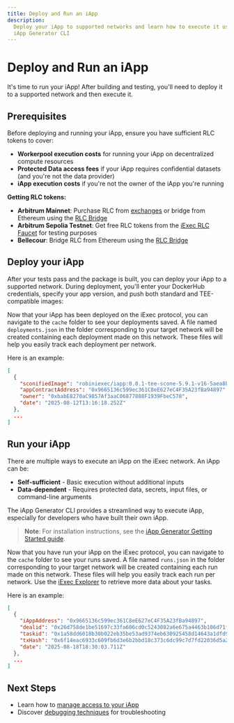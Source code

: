 ```yaml
---
title: Deploy and Run an iApp
description:
  Deploy your iApp to supported networks and learn how to execute it using the
  iApp Generator CLI
---
```


# Deploy and Run an iApp

It's time to run your iApp! After building and testing, you'll need to deploy it
to a supported network and then execute it.

## Prerequisites

Before deploying and running your iApp, ensure you have sufficient RLC tokens to
cover:

- **Workerpool execution costs** for running your iApp on decentralized compute
  resources
- **Protected Data access fees** if your iApp requires confidential datasets
  (and you're not the data provider)
- **iApp execution costs** if you're not the owner of the iApp you're running

**Getting RLC tokens:**

- **Arbitrum Mainnet**: Purchase RLC from [exchanges](/get-started/overview/rlc)
  or bridge from Ethereum using the
  [RLC Bridge](/get-started/tooling-and-explorers/bridge)
- **Arbitrum Sepolia Testnet**: Get free RLC tokens from the
  [iExec RLC Faucet](https://explorer.iex.ec/arbitrum-sepolia-testnet/faucet)
  for testing purposes
- **Bellecour**: Bridge RLC from Ethereum using the
  [RLC Bridge](/get-started/tooling-and-explorers/bridge)

## Deploy your iApp

After your tests pass and the package is built, you can deploy your iApp to a
supported network. During deployment, you'll enter your DockerHub credentials,
specify your app version, and push both standard and TEE-compatible images:

<template v-if="selectedChain === 42161">
  <CLIDemo
    initialCommand="iapp deploy --chain arbitrum-mainnet"
    asciiText="Deploy"
    :steps="arbitrumSteps"
    :completionStep="15"
    :completionMessage="'Deployment of your iApp completed successfully:'"
    :completionItems="arbitrumCompletionItems"
    :successMessage="'Run iapp run 0x1f80DCebc2EAAff0Db7156413C43B7e88D189923 to execute your iApp on an iExec TEE worker'"
    :autoRestart="true"
  />
</template>

<template v-else-if="selectedChain === 421614">
  <CLIDemo
    initialCommand="iapp deploy --chain arbitrum-sepolia-testnet"
    asciiText="Deploy"
    :steps="arbitrumSepoliaSteps"
    :completionStep="15"
    :completionMessage="'Deployment of your iApp completed successfully:'"
    :completionItems="arbitrumSepoliaCompletionItems"
    :successMessage="'Run iapp run 0x1f80DCebc2EAAff0Db7156413C43B7e88D189923 to execute your iApp on an iExec TEE worker'"
    :autoRestart="true"
  />
</template>

<template v-else>
  <CLIDemo
    initialCommand="iapp deploy"
    asciiText="Deploy"
    :steps="bellecourSteps"
    :completionStep="14"
    :completionMessage="'Deployment of your iApp completed successfully:'"
    :completionItems="bellecourCompletionItems"
    :successMessage="'Run iapp run 0x1f80DCebc2EAAff0Db7156413C43B7e88D189923 to execute your iApp on an iExec TEE worker'"
    :autoRestart="true"
  />
</template>

Now that your iApp has been deployed on the iExec protocol, you can navigate to
the `cache` folder to see your deployments saved. A file named
`deployments.json` in the folder corresponding to your target network will be
created containing each deployment made on this network. These files will help
you easily track each deployment per network.

Here is an example:

```json
[
  {
    "sconifiedImage": "robiniexec/iapp:0.0.1-tee-scone-5.9.1-v16-5aea8b4aa71d",
    "appContractAddress": "0x9665136c599ec361C8eE627eC4F35A23fBa94897",
    "owner": "0xbabE8270aC9857Af3aaC06877888F1939FbeC578",
    "date": "2025-08-12T13:16:18.252Z"
  },
  ...
]
```

## Run your iApp

There are multiple ways to execute an iApp on the iExec network. An iApp can be:

- **Self-sufficient** - Basic execution without additional inputs
- **Data-dependent** - Requires protected data, secrets, input files, or
  command-line arguments

The iApp Generator CLI provides a streamlined way to execute iApp, especially
for developers who have built their own iApp.

> **Note**: For installation instructions, see the
> [iApp Generator Getting Started guide](/references/iapp-generator/getting-started).

<template v-if="selectedChain === 42161">
  <CLIDemo
    initialCommand="iapp run 0x1f80DCebc2EAAff0Db7156413C43B7e88D189923 --chain arbitrum-mainnet"
    asciiText="Execute"
    :steps="arbitrumRunSteps"
    :completionStep="16"
    :completionMessage="'iApp execution completed successfully:'"
    :completionItems="arbitrumRunCompletionItems"
    :successMessage="'Your iApp has been executed successfully on an iExec TEE worker'"
    :autoRestart="true"
  />
</template>

<template v-else-if="selectedChain === 421614">
  <CLIDemo
    initialCommand="iapp run 0x1f80DCebc2EAAff0Db7156413C43B7e88D189923 --chain arbitrum-sepolia-testnet"
    asciiText="Execute"
    :steps="arbitrumSepoliaRunSteps"
    :completionStep="16"
    :completionMessage="'iApp execution completed successfully:'"
    :completionItems="arbitrumSepoliaRunCompletionItems"
    :successMessage="'Your iApp has been executed successfully on an iExec TEE worker'"
    :autoRestart="true"
  />
</template>

<template v-else>
  <CLIDemo
    initialCommand="iapp run 0x1f80DCebc2EAAff0Db7156413C43B7e88D189923"
    asciiText="Execute"
    :steps="bellecourRunSteps"
    :completionStep="14"
    :completionMessage="'iApp execution completed successfully:'"
    :completionItems="bellecourRunCompletionItems"
    :successMessage="'Your iApp has been executed successfully on an iExec TEE worker'"
    :autoRestart="true"
  />
</template>

Now that you have run your iApp on the iExec protocol, you can navigate to the
`cache` folder to see your runs saved. A file named `runs.json` in the folder
corresponding to your target network will be created containing each run made on
this network. These files will help you easily track each run per network. Use
the [iExec Explorer](/get-started/tooling-and-explorers/iexec-explorer) to
retrieve more data about your tasks.

Here is an example:

```json
[
  {
    "iAppAddress": "0x9665136c599ec361C8eE627eC4F35A23fBa94897",
    "dealid": "0x26d758de1be51697c33fa606cd0c5243082a6e675a4463b106d71fde2893280f",
    "taskid": "0x1a58dd6018b30b022eb35be53ad9374eb630925458d14643a1dfd9c686b964d8",
    "txHash": "0x6f14eac6933c609fb6d3e6b2bbd18c373c6dc99c7d7fd22036d5a20f847c5e42",
    "date": "2025-08-18T18:30:03.711Z"
  },
  ...
]
```

## Next Steps

- Learn how to [manage access to your iApp](/guides/build-iapp/manage-access)
- Discover [debugging techniques](/guides/build-iapp/debugging) for
  troubleshooting

<script setup>
import CLIDemo from '@/components/CLIDemo.vue';
import { computed } from 'vue';
import useUserStore from '@/stores/useUser.store';

const userStore = useUserStore();
const selectedChain = computed(() => userStore.getCurrentChainId());

const arbitrumSteps = [
  {
    showAt: 2,
    question: 'Using chain arbitrum-mainnet',
    answer: '',
    showTyping: false,
    isComplete: true
  },
  {
    showAt: 3,
    question: 'This method requires sending blockchain transactions, transaction fees will be applied. Would you like to continue?',
    answer: 'Yes',
    options: [
      { label: 'Yes', selected: true },
      { label: 'no', selected: false }
    ],
    highlighted: false,
    showTyping: false,
    isComplete: false
  },
  {
    showAt: 4,
    question: 'Using saved walletPrivateKey (from iapp.config.json)',
    answer: '',
    showTyping: false,
    isComplete: true
  },
  {
    showAt: 5,
    completeAt: 7,
    question: 'What is your username on DockerHub? (It will be used to properly tag the Docker image)',
    answer: 'bob',
    showTyping: true,
    isComplete: false
  },
  {
    showAt: 7,
    completeAt: 9,
    question: 'What is your DockerHub access token?',
    answer: '**********************',
    showTyping: true,
    isComplete: false
  },
  {
    showAt: 9,
    completeAt: 11,
    question: 'What is the version of your iApp?',
    answer: '0.0.1',
    showTyping: true,
    isComplete: false
  },
  {
    showAt: 11,
    question: 'Docker image built (sha256:a53fc4c480f482c384a13266ea2cb6cc5572733c866c44a5f604f4bfab3a744a) and tagged bob/hello-world:0.0.1',
    answer: '',
    showTyping: false,
    isComplete: true
  },
  {
    showAt: 12,
    question: 'Pushed image bob/hello-world:0.0.1 on dockerhub',
    answer: '',
    showTyping: false,
    isComplete: true
  },
  {
    showAt: 13,
    question: 'Pushed TEE image bob/hello-world:0.0.1-tee-scone-5.9.1-v16-ce3a01d9c5d7 on dockerhub',
    answer: '',
    showTyping: false,
    isComplete: true
  },
  {
    showAt: 14,
    question: 'TEE app deployed',
    answer: '',
    showTyping: false,
    isComplete: true
  }
];

const bellecourSteps = [
  {
    showAt: 2,
    question: 'Using chain bellecour',
    answer: '',
    showTyping: false,
    isComplete: true
  },
  {
    showAt: 3,
    question: 'Using saved walletPrivateKey (from iapp.config.json)',
    answer: '',
    showTyping: false,
    isComplete: true
  },
  {
    showAt: 4,
    completeAt: 6,
    question: 'What is your username on DockerHub? (It will be used to properly tag the Docker image)',
    answer: 'bob',
    showTyping: true,
    isComplete: false
  },
  {
    showAt: 6,
    completeAt: 8,
    question: 'What is your DockerHub access token?',
    answer: '**********************',
    showTyping: true,
    isComplete: false
  },
  {
    showAt: 8,
    completeAt: 10,
    question: 'What is the version of your iApp?',
    answer: '0.0.1',
    showTyping: true,
    isComplete: false
  },
  {
    showAt: 10,
    question: 'Docker image built (sha256:a53fc4c480f482c384a13266ea2cb6cc5572733c866c44a5f604f4bfab3a744a) and tagged bob/hello-world:0.0.1',
    answer: '',
    showTyping: false,
    isComplete: true
  },
  {
    showAt: 11,
    question: 'Pushed image bob/hello-world:0.0.1 on dockerhub',
    answer: '',
    showTyping: false,
    isComplete: true
  },
  {
    showAt: 12,
    question: 'Pushed TEE image bob/hello-world:0.0.1-tee-scone-5.9.1-v16-ce3a01d9c5d7 on dockerhub',
    answer: '',
    showTyping: false,
    isComplete: true
  },
  {
    showAt: 13,
    question: 'TEE app deployed',
    answer: '',
    showTyping: false,
    isComplete: true
  }
];

const arbitrumCompletionItems = [
  '└ Docker image: bob/hello-world:0.0.1-tee-scone-5.9.1-v16-ce3a01d9c5d7',
  '└ iApp address: 0x1f80DCebc2EAAff0Db7156413C43B7e88D189923'
];

const bellecourCompletionItems = [
  '└ Docker image: bob/hello-world:0.0.1-tee-scone-5.9.1-v16-ce3a01d9c5d7',
  '└ iApp address: 0x1f80DCebc2EAAff0Db7156413C43B7e88D189923'
];

// Variables for running iApp (execution steps)
const arbitrumRunSteps = [
  {
    showAt: 2,
    question: 'Using chain arbitrum-mainnet',
    answer: '',
    showTyping: false,
    isComplete: true
  },
  {
    showAt: 3,
    completeAt: 5,
    question: 'This method requires sending blockchain transactions, transaction fees will be applied. Would you like to continue?',
    answer: 'Yes',
    options: [
      { label: 'Yes', selected: true },
      { label: 'no', selected: false }
    ],
    highlighted: false,
    showTyping: false,
    isComplete: false
  },
  {
    showAt: 5,
    question: 'Using saved walletPrivateKey (from iapp.config.json)',
    answer: '',
    showTyping: false,
    isComplete: true
  },
  {
    showAt: 6,
    question: 'Workerpool order fetched',
    answer: '',
    showTyping: false,
    isComplete: true
  },
  {
    showAt: 7,
    question: 'AppOrder created',
    answer: '',
    showTyping: false,
    isComplete: true
  },
  {
    showAt: 8,
    question: 'RequestOrder created',
    answer: '',
    showTyping: false,
    isComplete: true
  },
  {
    showAt: 9,
    question: 'Deal created successfully',
    answer: '',
    showTyping: false,
    isComplete: true
  },
  {
    showAt: 10,
    question: 'Task finalized',
    answer: '',
    showTyping: false,
    isComplete: true
  },
  {
    showAt: 11,
    completeAt: 13,
    question:'Would you like to download the result ?',
    answer: 'Yes',
    options: [
      { label: 'Yes', selected: true },
      { label: 'no', selected: false }
    ],
    highlighted: false,
    showTyping: false,
    isComplete: false
  },
  {
    showAt: 13,
    question: 'Result downloaded to output',
    answer: '',
    showTyping: false,
    isComplete: true
  },
  {
    showAt: 14,
    completeAt: 16,
    question:'Would you like to see the result ?',
    answer: 'Yes',
    options: [
      { label: 'Yes', selected: true },
      { label: 'no', selected: false }
    ],
    highlighted: false,
    showTyping: false,
    isComplete: false
  }
];

const bellecourRunSteps = [
  {
    showAt: 2,
    question: 'Using chain bellecour',
    answer: '',
    showTyping: false,
    isComplete: true
  },
  {
    showAt: 3,
    question: 'Using saved walletPrivateKey (from iapp.config.json)',
    answer: '',
    showTyping: false,
    isComplete: true
  },
  {
    showAt: 4,
    question: 'Workerpool order fetched',
    answer: '',
    showTyping: false,
    isComplete: true
  },
  {
    showAt: 5,
    question: 'AppOrder created',
    answer: '',
    showTyping: false,
    isComplete: true
  },
  {
    showAt: 6,
    question: 'RequestOrder created',
    answer: '',
    showTyping: false,
    isComplete: true
  },
  {
    showAt: 7,
    question: 'Deal created successfully',
    answer: '',
    showTyping: false,
    isComplete: true
  },
  {
    showAt: 8,
    question: 'Task finalized',
    answer: '',
    showTyping: false,
    isComplete: true
  },
  {
    showAt: 9,
    completeAt: 11,
    question:'Would you like to download the result ?',
    answer: 'Yes',
    options: [
      { label: 'Yes', selected: true },
      { label: 'no', selected: false }
    ],
    highlighted: false,
    showTyping: false,
    isComplete: false
  },
  {
    showAt: 11,
    question: 'Result downloaded to output',
    answer: '',
    showTyping: false,
    isComplete: true
  },
  {
    showAt: 12,
    completeAt: 14,
    question:'Would you like to see the result ?',
    answer: 'Yes',
    options: [
      { label: 'Yes', selected: true },
      { label: 'no', selected: false }
    ],
    highlighted: false,
    showTyping: false,
    isComplete: false
  }
];

const arbitrumRunCompletionItems = [
  '└ Deal: 0x26d758de1be51697c33fa606cd0c5243082a6e675a4463b106d71fde2893280f',
  '└ Task: 0x1a58dd6018b30b022eb35be53ad9374eb630925458d14643a1dfd9c686b964d8',
  '└ Result: Downloaded to output directory'
];

const bellecourRunCompletionItems = [
  '└ Deal: 0x26d758de1be51697c33fa606cd0c5243082a6e675a4463b106d71fde2893280f',
  '└ Task: 0x1a58dd6018b30b022eb35be53ad9374eb630925458d14643a1dfd9c686b964d8',
  '└ Result: Downloaded to output directory'
];

const arbitrumSepoliaSteps = [
  {
    showAt: 2,
    question: 'Using chain arbitrum-sepolia-testnet',
    answer: '',
    showTyping: false,
    isComplete: true
  },
  {
    showAt: 3,
    question: 'This method requires sending blockchain transactions, transaction fees will be applied. Would you like to continue?',
    answer: 'Yes',
    options: [
      { label: 'Yes', selected: true },
      { label: 'no', selected: false }
    ],
    highlighted: false,
    showTyping: false,
    isComplete: false
  },
  {
    showAt: 4,
    question: 'Using saved walletPrivateKey (from iapp.config.json)',
    answer: '',
    showTyping: false,
    isComplete: true
  },
  {
    showAt: 5,
    completeAt: 7,
    question: 'What is your username on DockerHub? (It will be used to properly tag the Docker image)',
    answer: 'bob',
    showTyping: true,
    isComplete: false
  },
  {
    showAt: 7,
    completeAt: 9,
    question: 'What is your DockerHub access token?',
    answer: '**********************',
    showTyping: true,
    isComplete: false
  },
  {
    showAt: 9,
    completeAt: 11,
    question: 'What is the version of your iApp?',
    answer: '0.0.1',
    showTyping: true,
    isComplete: false
  },
  {
    showAt: 11,
    question: 'Docker image built (sha256:a53fc4c480f482c384a13266ea2cb6cc5572733c866c44a5f604f4bfab3a744a) and tagged bob/hello-world:0.0.1',
    answer: '',
    showTyping: false,
    isComplete: true
  },
  {
    showAt: 12,
    question: 'Pushed image bob/hello-world:0.0.1 on dockerhub',
    answer: '',
    showTyping: false,
    isComplete: true
  },
  {
    showAt: 13,
    question: 'Pushed TEE image bob/hello-world:0.0.1-tee-scone-5.9.1-v16-ce3a01d9c5d7 on dockerhub',
    answer: '',
    showTyping: false,
    isComplete: true
  },
  {
    showAt: 14,
    question: 'TEE app deployed',
    answer: '',
    showTyping: false,
    isComplete: true
  }
];

const arbitrumSepoliaCompletionItems = [
  '└ Docker image: bob/hello-world:0.0.1-tee-scone-5.9.1-v16-ce3a01d9c5d7',
  '└ iApp address: 0x1f80DCebc2EAAff0Db7156413C43B7e88D189923'
];

const arbitrumSepoliaRunSteps = [
  {
    showAt: 2,
    question: 'Using chain arbitrum-sepolia-testnet',
    answer: '',
    showTyping: false,
    isComplete: true
  },
  {
    showAt: 3,
    completeAt: 5,
    question: 'This method requires sending blockchain transactions, transaction fees will be applied. Would you like to continue?',
    answer: 'Yes',
    options: [
      { label: 'Yes', selected: true },
      { label: 'no', selected: false }
    ],
    highlighted: false,
    showTyping: false,
    isComplete: false
  },
  {
    showAt: 5,
    question: 'Using saved walletPrivateKey (from iapp.config.json)',
    answer: '',
    showTyping: false,
    isComplete: true
  },
  {
    showAt: 6,
    question: 'Workerpool order fetched',
    answer: '',
    showTyping: false,
    isComplete: true
  },
  {
    showAt: 7,
    question: 'AppOrder created',
    answer: '',
    showTyping: false,
    isComplete: true
  },
  {
    showAt: 8,
    question: 'RequestOrder created',
    answer: '',
    showTyping: false,
    isComplete: true
  },
  {
    showAt: 9,
    question: 'Deal created successfully',
    answer: '',
    showTyping: false,
    isComplete: true
  },
  {
    showAt: 10,
    question: 'Task finalized',
    answer: '',
    showTyping: false,
    isComplete: true
  },
  {
    showAt: 11,
    completeAt: 13,
    question:'Would you like to download the result?',
    answer: 'Yes',
    options: [
      { label: 'Yes', selected: true },
      { label: 'no', selected: false }
    ],
    highlighted: false,
    showTyping: false,
    isComplete: false
  },
  {
    showAt: 13,
    question: 'Result downloaded to output',
    answer: '',
    showTyping: false,
    isComplete: true
  },
  {
    showAt: 14,
    completeAt: 16,
    question:'Would you like to see the result ?',
    answer: 'Yes',
    options: [
      { label: 'Yes', selected: true },
      { label: 'no', selected: false }
    ],
    highlighted: false,
    showTyping: false,
    isComplete: false
  }
];

const arbitrumSepoliaRunCompletionItems = [
  '└ Deal: 0x26d758de1be51697c33fa606cd0c5243082a6e675a4463b106d71fde2893280f',
  '└ Task: 0x1a58dd6018b30b022eb35be53ad9374eb630925458d14643a1dfd9c686b964d8',
  '└ Result: Downloaded to output directory'
];
</script>
